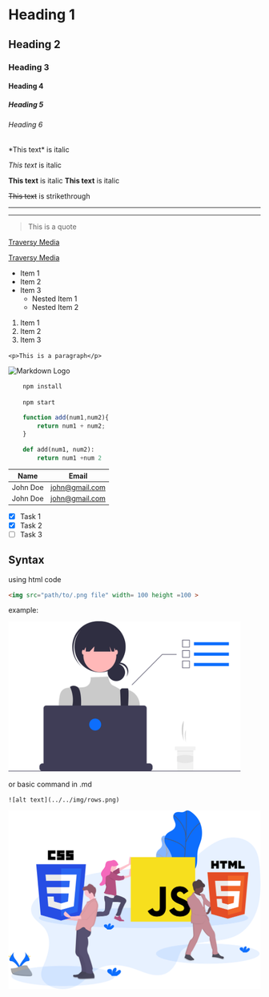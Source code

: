 <!-- Headings -->
# Heading 1
## Heading 2
### Heading 3
#### Heading 4
##### Heading 5
###### Heading 6

<!-- Italics -->
\*This text\* is italic

_This text_ is italic

<!-- Strong -->
**This text** is italic
__This text__ is italic

<!-- Strikethrough -->
~~This text~~ is strikethrough

<!-- Horizontal Rule -->

---
___

<!-- Blockquote -->
>This is a quote 

<!-- Links -->
[Traversy Media](http://www.traverymedia.com)

[Traversy Media](http://www.traverymedia.com "Traversy Media" )

<!-- UL -->
* Item 1
* Item 2
* Item 3
    * Nested Item 1
    * Nested Item 2

<!-- OL -->
1. Item 1
1. Item 2
1. Item 3

<!-- Inline Code Block -->
`<p>This is a paragraph</p>`

<!-- Image -->
![Markdown Logo](http://markdown-here.com/img/icon256.png)

<!--Github Markdown -->

<!-- Code Blocks -->
```
    npm install

    npm start
```

```javascript
    function add(num1,num2){
        return num1 + num2;
    }
```

```python
    def add(num1, num2):
        return num1 +num 2
```

<!-- Tables -->
| Name     | Email          |
|----------|----------------|
| John Doe | john@gmail.com |
| John Doe | john@gmail.com |


<!-- Task List -->
* [x] Task 1
* [x] Task 2
* [ ] Task 3

## Syntax
 using html code
```html
<img src="path/to/.png file" width= 100 height =100 >
```
example:

<img src="images/showcase.svg" width3100 height=300 >

or basic command in .md 
```
![alt text](../../img/rows.png)
```
![image](/images/funndamentals.svg)